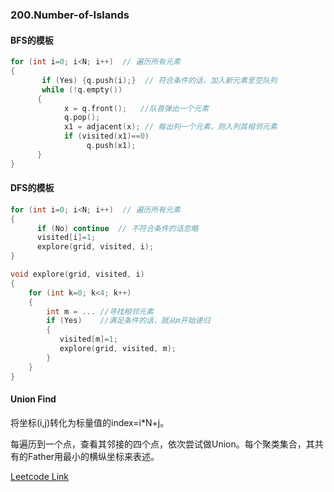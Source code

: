 ### 200.Number-of-Islands
#### BFS的模板
```cpp
for (int i=0; i<N; i++)  // 遍历所有元素
{
       if (Yes) {q.push(i);}  // 符合条件的话，加入新元素至空队列
       while (!q.empty()) 
      {
            x = q.front();   //队首弹出一个元素
            q.pop();
            x1 = adjacent(x); // 每出列一个元素，则入列其相邻元素
            if (visited(x1)==0) 
                 q.push(x1);
      }
}
```

#### DFS的模板
```cpp
for (int i=0; i<N; i++)  // 遍历所有元素
{
      if (No) continue  // 不符合条件的话忽略
      visited[i]=1;
      explore(grid, visited, i); 
}

void explore(grid, visited, i)
{
    for (int k=0; k<4; k++)
    {
        int m = ... //寻找相邻元素
        if (Yes)    //满足条件的话，就从m开始递归
        {
           visited[m]=1;
           explore(grid, visited, m);           
        }
    }
}
```

#### Union Find
将坐标(i,j)转化为标量值的index=i\*N+j。

每遍历到一个点，查看其邻接的四个点，依次尝试做Union。每个聚类集合，其共有的Father用最小的横纵坐标来表述。


[Leetcode Link](https://leetcode.com/problems/number-of-islands)